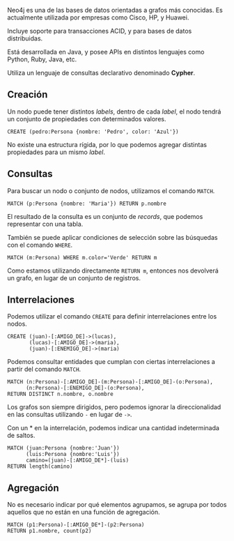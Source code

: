 Neo4j es una de las bases de datos orientadas a grafos más conocidas. Es actualmente utilizada por empresas como Cisco, HP, y Huawei.

Incluye soporte para transacciones ACID, y para bases de datos distribuidas.

Está desarrollada en Java, y posee APIs en distintos lenguajes como Python, Ruby, Java, etc.

Utiliza un lenguaje de consultas declarativo denominado **Cypher**.

## Creación

Un nodo puede tener distintos *labels*, dentro de cada *label*, el nodo tendrá un conjunto de propiedades con determinados valores.

```Cypher
CREATE (pedro:Persona {nombre: 'Pedro', color: 'Azul'})
```

No existe una estructura rígida, por lo que podemos agregar distintas propiedades para un mismo *label*.

## Consultas

Para buscar un nodo o conjunto de nodos, utilizamos el comando `MATCH`.

```Cypher
MATCH (p:Persona {nombre: 'Maria'}) RETURN p.nombre
```

El resultado de la consulta es un conjunto de *records*, que podemos representar con una tabla.

También se puede aplicar condiciones de selección sobre las búsquedas con el comando `WHERE`.

```Cypher
MATCH (m:Persona) WHERE m.color='Verde' RETURN m
```

Como estamos utilizando directamente `RETURN m`, entonces nos devolverá un grafo, en lugar de un conjunto de registros.

## Interrelaciones

Podemos utilizar el comando `CREATE` para definir interrelaciones entre los nodos.

```Cypher
CREATE (juan)-[:AMIGO_DE]->(lucas),
       (lucas)-[:AMIGO_DE]->(maria),
       (juan)-[:ENEMIGO_DE]->(maria)
```

Podemos consultar entidades que cumplan con ciertas interrelaciones a partir del comando `MATCH`.

```Cypher
MATCH (n:Persona)-[:AMIGO_DE]-(m:Persona)-[:AMIGO_DE]-(o:Persona),
      (n:Persona)-[:ENEMIGO_DE]-(o:Persona),
RETURN DISTINCT n.nombre, o.nombre
```

Los grafos son siempre dirigidos, pero podemos ignorar la direccionalidad en las consultas utilizando `-` en lugar de `->`.

Con un $*$ en la interrelación, podemos indicar una cantidad indeterminada de saltos.

```Cypher
MATCH (juan:Persona {nombre:'Juan'})
      (luis:Persona {nombre:'Luis'})
      camino=(juan)-[:AMIGO_DE*]-(luis)
RETURN length(camino)
```

## Agregación

No es necesario indicar por qué elementos agrupamos, se agrupa por todos aquellos que no están en una función de agregación.

```Cypher
MATCH (p1:Persona)-[:AMIGO_DE*]-(p2:Persona)
RETURN p1.nombre, count(p2) 
```
